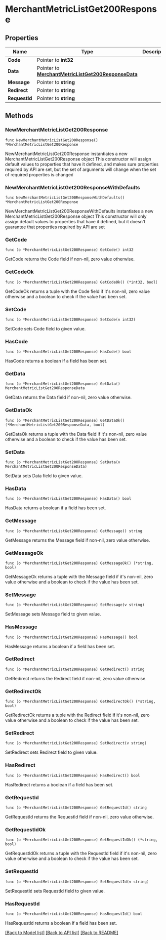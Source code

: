 # MerchantMetricListGet200Response

## Properties

Name | Type | Description | Notes
------------ | ------------- | ------------- | -------------
**Code** | Pointer to **int32** |  | [optional] 
**Data** | Pointer to [**MerchantMetricListGet200ResponseData**](MerchantMetricListGet200ResponseData.md) |  | [optional] 
**Message** | Pointer to **string** |  | [optional] 
**Redirect** | Pointer to **string** |  | [optional] 
**RequestId** | Pointer to **string** |  | [optional] 

## Methods

### NewMerchantMetricListGet200Response

`func NewMerchantMetricListGet200Response() *MerchantMetricListGet200Response`

NewMerchantMetricListGet200Response instantiates a new MerchantMetricListGet200Response object
This constructor will assign default values to properties that have it defined,
and makes sure properties required by API are set, but the set of arguments
will change when the set of required properties is changed

### NewMerchantMetricListGet200ResponseWithDefaults

`func NewMerchantMetricListGet200ResponseWithDefaults() *MerchantMetricListGet200Response`

NewMerchantMetricListGet200ResponseWithDefaults instantiates a new MerchantMetricListGet200Response object
This constructor will only assign default values to properties that have it defined,
but it doesn't guarantee that properties required by API are set

### GetCode

`func (o *MerchantMetricListGet200Response) GetCode() int32`

GetCode returns the Code field if non-nil, zero value otherwise.

### GetCodeOk

`func (o *MerchantMetricListGet200Response) GetCodeOk() (*int32, bool)`

GetCodeOk returns a tuple with the Code field if it's non-nil, zero value otherwise
and a boolean to check if the value has been set.

### SetCode

`func (o *MerchantMetricListGet200Response) SetCode(v int32)`

SetCode sets Code field to given value.

### HasCode

`func (o *MerchantMetricListGet200Response) HasCode() bool`

HasCode returns a boolean if a field has been set.

### GetData

`func (o *MerchantMetricListGet200Response) GetData() MerchantMetricListGet200ResponseData`

GetData returns the Data field if non-nil, zero value otherwise.

### GetDataOk

`func (o *MerchantMetricListGet200Response) GetDataOk() (*MerchantMetricListGet200ResponseData, bool)`

GetDataOk returns a tuple with the Data field if it's non-nil, zero value otherwise
and a boolean to check if the value has been set.

### SetData

`func (o *MerchantMetricListGet200Response) SetData(v MerchantMetricListGet200ResponseData)`

SetData sets Data field to given value.

### HasData

`func (o *MerchantMetricListGet200Response) HasData() bool`

HasData returns a boolean if a field has been set.

### GetMessage

`func (o *MerchantMetricListGet200Response) GetMessage() string`

GetMessage returns the Message field if non-nil, zero value otherwise.

### GetMessageOk

`func (o *MerchantMetricListGet200Response) GetMessageOk() (*string, bool)`

GetMessageOk returns a tuple with the Message field if it's non-nil, zero value otherwise
and a boolean to check if the value has been set.

### SetMessage

`func (o *MerchantMetricListGet200Response) SetMessage(v string)`

SetMessage sets Message field to given value.

### HasMessage

`func (o *MerchantMetricListGet200Response) HasMessage() bool`

HasMessage returns a boolean if a field has been set.

### GetRedirect

`func (o *MerchantMetricListGet200Response) GetRedirect() string`

GetRedirect returns the Redirect field if non-nil, zero value otherwise.

### GetRedirectOk

`func (o *MerchantMetricListGet200Response) GetRedirectOk() (*string, bool)`

GetRedirectOk returns a tuple with the Redirect field if it's non-nil, zero value otherwise
and a boolean to check if the value has been set.

### SetRedirect

`func (o *MerchantMetricListGet200Response) SetRedirect(v string)`

SetRedirect sets Redirect field to given value.

### HasRedirect

`func (o *MerchantMetricListGet200Response) HasRedirect() bool`

HasRedirect returns a boolean if a field has been set.

### GetRequestId

`func (o *MerchantMetricListGet200Response) GetRequestId() string`

GetRequestId returns the RequestId field if non-nil, zero value otherwise.

### GetRequestIdOk

`func (o *MerchantMetricListGet200Response) GetRequestIdOk() (*string, bool)`

GetRequestIdOk returns a tuple with the RequestId field if it's non-nil, zero value otherwise
and a boolean to check if the value has been set.

### SetRequestId

`func (o *MerchantMetricListGet200Response) SetRequestId(v string)`

SetRequestId sets RequestId field to given value.

### HasRequestId

`func (o *MerchantMetricListGet200Response) HasRequestId() bool`

HasRequestId returns a boolean if a field has been set.


[[Back to Model list]](../README.md#documentation-for-models) [[Back to API list]](../README.md#documentation-for-api-endpoints) [[Back to README]](../README.md)


